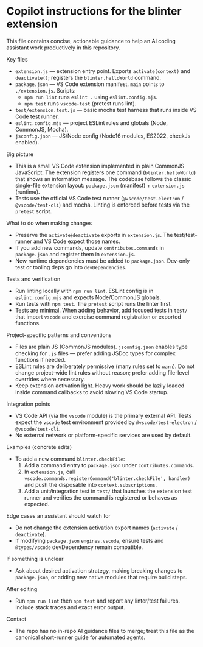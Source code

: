 <!-- Short, focused Copilot instructions for the `blinter` VS Code extension. -->
# Copilot instructions for the blinter extension

This file contains concise, actionable guidance to help an AI coding assistant work productively in this repository.

Key files
- `extension.js` — extension entry point. Exports `activate(context)` and `deactivate()`; registers the `blinter.helloWorld` command.
- `package.json` — VS Code extension manifest. `main` points to `./extension.js`. Scripts:
  - `npm run lint` runs `eslint .` using `eslint.config.mjs`.
  - `npm test` runs `vscode-test` (pretest runs lint).
- `test/extension.test.js` — basic mocha test harness that runs inside VS Code test runner.
- `eslint.config.mjs` — project ESLint rules and globals (Node, CommonJS, Mocha).
- `jsconfig.json` — JS/Node config (Node16 modules, ES2022, checkJs enabled).

Big picture
- This is a small VS Code extension implemented in plain CommonJS JavaScript. The extension registers one command (`blinter.helloWorld`) that shows an information message. The codebase follows the classic single-file extension layout: `package.json` (manifest) + `extension.js` (runtime).
- Tests use the official VS Code test runner (`@vscode/test-electron` / `@vscode/test-cli`) and mocha. Linting is enforced before tests via the `pretest` script.

What to do when making changes
- Preserve the `activate`/`deactivate` exports in `extension.js`. The test/test-runner and VS Code expect those names.
- If you add new commands, update `contributes.commands` in `package.json` and register them in `extension.js`.
- New runtime dependencies must be added to `package.json`. Dev-only test or tooling deps go into `devDependencies`.

Tests and verification
- Run linting locally with `npm run lint`. ESLint config is in `eslint.config.mjs` and expects Node/CommonJS globals.
- Run tests with `npm test`. The `pretest` script runs the linter first.
- Tests are minimal. When adding behavior, add focused tests in `test/` that import `vscode` and exercise command registration or exported functions.

Project-specific patterns and conventions
- Files are plain JS (CommonJS modules). `jsconfig.json` enables type checking for `.js` files — prefer adding JSDoc types for complex functions if needed.
- ESLint rules are deliberately permissive (many rules set to `warn`). Do not change project-wide lint rules without reason; prefer adding file-level overrides where necessary.
- Keep extension activation light. Heavy work should be lazily loaded inside command callbacks to avoid slowing VS Code startup.

Integration points
- VS Code API (via the `vscode` module) is the primary external API. Tests expect the `vscode` test environment provided by `@vscode/test-electron` / `@vscode/test-cli`.
- No external network or platform-specific services are used by default.

Examples (concrete edits)
- To add a new command `blinter.checkFile`:
  1. Add a command entry to `package.json` under `contributes.commands`.
  2. In `extension.js`, call `vscode.commands.registerCommand('blinter.checkFile', handler)` and push the disposable into `context.subscriptions`.
  3. Add a unit/integration test in `test/` that launches the extension test runner and verifies the command is registered or behaves as expected.

Edge cases an assistant should watch for
- Do not change the extension activation export names (`activate` / `deactivate`).
- If modifying `package.json` `engines.vscode`, ensure tests and `@types/vscode` devDependency remain compatible.

If something is unclear
- Ask about desired activation strategy, making breaking changes to `package.json`, or adding new native modules that require build steps.

After editing
- Run `npm run lint` then `npm test` and report any linter/test failures. Include stack traces and exact error output.

Contact
- The repo has no in-repo AI guidance files to merge; treat this file as the canonical short-runner guide for automated agents.
